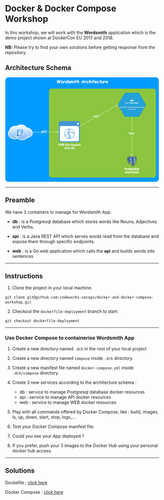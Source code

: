 # Docker & Docker Compose Workshop

In this workshop, we will work with the **Wordsmith** application which is the demo project shown at DockerCon EU 2017 and 2018.

**NB:** Please try to find your own solutions before getting response from the repository.

## Architecture Schema

![wordsmith-architcture](wordsmith-architecture.png   )

***

## Preamble

We have 3 containers to manage for Wordsmith App.

- **db** : is a Postgresql database which stores words like Nouns, Adjectives and Verbs.


- **api** : is a Java REST API which serves words read from the database and expose them through specific endpoints.


- **web** : is a Go web application which calls the **api** and builds words into sentences

***

## Instructions

1. Clone the project in your local machine.

```shell
git clone git@github.com:codeworks-secops/docker-and-docker-compose-workshop.git
```

2. Checkout the `dockerfile-deployment` branch to start.

```shell
git checkout dockerfile-deployment
```

***

### Use Docker Compose to containerise Wordsmith App

1. Create a new directory named `.dck` in the root of your local project


2. Create a new directory named `compose` inside `.dck` directory.


3. Create a new manifest file named `docker-compose.yml` inside `.dck/compose` directory.


4. Create 3 new services according to the architecture schema :
   
   - db : service to manage Postgresql database docker resources
   - api : service to manage API docker resources
   - web : service to manage WEB docker resources


5. Play with all commands offered by Docker Compose, like : build, images, ls, up, down, start, stop, logs,...


6. Test your Docker Compose manifest file.


7. Could you see your App deployed ?


8. If you prefer, push your 3 images to the Docker Hub using your personal docker hub access.

***

## Solutions

Dockefile : [click here](https://github.com/codeworks-secops/docker-and-docker-compose-workshop/tree/dockerfile-deployment-solution)

Docker Compose : [click here](https://github.com/codeworks-secops/docker-and-docker-compose-workshop/tree/docker-compose-deployment-solution)
